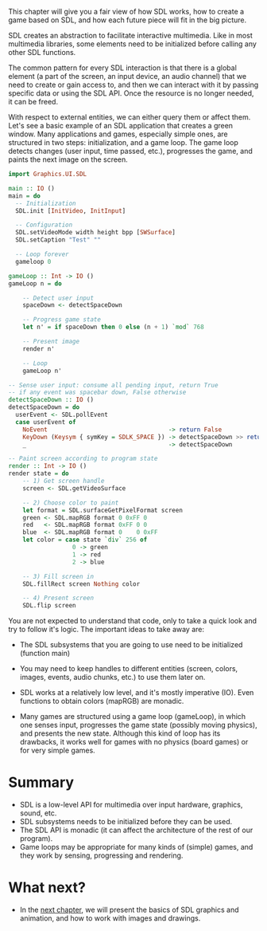 This chapter will give you a fair view of how SDL works, how to create a
game based on SDL, and how each future piece will fit in the big
picture.

SDL creates an abstraction to facilitate interactive multimedia. Like in most
multimedia libraries, some elements need to be initialized before calling
any other SDL functions.

The common pattern for every SDL interaction is that there is a global element
(a part of the screen, an input device, an audio channel) that we need to
create or gain access to, and then we can interact with it by passing specific
data or using the SDL API. Once the resource is no longer needed, it can be
freed.

With respect to external entities, we can either query them or affect them.
Let's see a basic example of an SDL application that creates a green window.
Many applications and games, especially simple ones, are structured in two
steps: initialization, and a game loop. The game loop detects changes (user
input, time passed, etc.), progresses the game, and paints the next image on
the screen.

``` haskell
import Graphics.UI.SDL

main :: IO ()
main = do
  -- Initialization
  SDL.init [InitVideo, InitInput]

  -- Configuration
  SDL.setVideoMode width height bpp [SWSurface]
  SDL.setCaption "Test" ""

  -- Loop forever
  gameloop 0

gameLoop :: Int -> IO ()
gameLoop n = do

    -- Detect user input
    spaceDown <- detectSpaceDown

    -- Progress game state
    let n' = if spaceDown then 0 else (n + 1) `mod` 768

    -- Present image
    render n'

    -- Loop
    gameLoop n'

-- Sense user input: consume all pending input, return True
-- if any event was spacebar down, False otherwise
detectSpaceDown :: IO ()
detectSpaceDown = do
  userEvent <- SDL.pollEvent
  case userEvent of
    NoEvent                                  -> return False
    KeyDown (Keysym { symKey = SDLK_SPACE }) -> detectSpaceDown >> return True
    _                                        -> detectSpaceDown

-- Paint screen according to program state
render :: Int -> IO ()
render state = do
    -- 1) Get screen handle
    screen <- SDL.getVideoSurface

    -- 2) Choose color to paint
    let format = SDL.surfaceGetPixelFormat screen
    green <- SDL.mapRGB format 0 0xFF 0
    red   <- SDL.mapRGB format 0xFF 0 0
    blue  <- SDL.mapRGB format 0    0 0xFF
    let color = case state `div` 256 of
                  0 -> green
                  1 -> red
                  2 -> blue

    -- 3) Fill screen in
    SDL.fillRect screen Nothing color

    -- 4) Present screen
    SDL.flip screen
```

You are not expected to understand that code, only to take a quick look and try
to follow it's logic. The important ideas to take away are:

* The SDL subsystems that you are going to use need to be initialized (function main)

* You may need to keep handles to different entities (screen, colors,
  images, events, audio chunks, etc.) to use them later on.

* SDL works at a relatively low level, and it's mostly imperative (IO). Even
  functions to obtain colors (mapRGB) are monadic.

* Many games are structured using a game loop (gameLoop), in which one
senses input, progresses the game state (possibly moving physics), and presents
the new state. Although this kind of loop has its drawbacks, it works well for
games with no physics (board games) or for very simple games.

# Summary

* SDL is a low-level API for multimedia over input hardware, graphics, sound, etc.
* SDL subsystems needs to be initialized before they can be used.
* The SDL API is monadic (it can affect the architecture of the rest of our program).
* Game loops may be appropriate for many kinds of (simple) games, and they work
by sensing, progressing and rendering.

# What next?

* In the [next chapter](), we will present the basics of SDL graphics and
  animation, and how to work with images and drawings.
